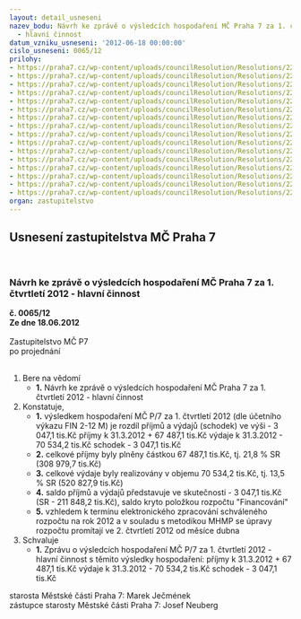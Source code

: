 ```yaml
---
layout: detail_usneseni
nazev_bodu: Návrh ke zprávě o výsledcích hospodaření MČ Praha 7 za 1. čtvrtletí 2012
  - hlavní činnost
datum_vzniku_usneseni: '2012-06-18 00:00:00'
cislo_usneseni: 0065/12
prilohy:
- https://praha7.cz/wp-content/uploads/councilResolution/Resolutions/22129/3-12-p1_1q2012duvodovazpr%c3%a1va.doc
- https://praha7.cz/wp-content/uploads/councilResolution/Resolutions/22129/3-12-p2_fondy1q2012.doc
- https://praha7.cz/wp-content/uploads/councilResolution/Resolutions/22129/3-12-p3_cerpani_kap_vydaju_1_q__2012_ra.doc
- https://praha7.cz/wp-content/uploads/councilResolution/Resolutions/22129/3-12-p4_v%c3%bdsledky_hospoda%c5%99en%c3%ad_po_za_1__%c4%8dtvrtlet%c3%ad_2012.doc
- https://praha7.cz/wp-content/uploads/councilResolution/Resolutions/22129/3-12-p5_rozbor_po_mimo_%c5%a1kol_za_1__%c4%8dtvrtlet%c3%ad_2012_ra.doc
- https://praha7.cz/wp-content/uploads/councilResolution/Resolutions/22129/3-12-p6_rozbor_po_-_%c5%a1koly_za_1__%c4%8dtvrtlet%c3%ad_2012__ra.doc
- https://praha7.cz/wp-content/uploads/councilResolution/Resolutions/22129/3-12-p7_bilanceb%c5%99ezen2012ra.xls
- https://praha7.cz/wp-content/uploads/councilResolution/Resolutions/22129/3-12-p8_v%c3%bddajeb%c5%99ezen2012.xls
- https://praha7.cz/wp-content/uploads/councilResolution/Resolutions/22129/3-12-p9_p%c5%99%c3%adjmyb%c5%99ezen2012.xls
- https://praha7.cz/wp-content/uploads/councilResolution/Resolutions/22129/3-12-p10_kapital_vydaje_inv_1.%c4%8dtvrtl._2012_ra.xls
- https://praha7.cz/wp-content/uploads/councilResolution/Resolutions/22129/3-12-p11_kt_oif_-_%c4%8derp%c3%a1n%c3%ad_kapit%c3%a1lov%c3%bdch_v%c3%bddaj%c5%af_za_1__q_2012.xls
- https://praha7.cz/wp-content/uploads/councilResolution/Resolutions/22129/3-12-p12_rozbory_po_m%c5%a1_z%c5%a1_i_q_2012.doc
- https://praha7.cz/wp-content/uploads/councilResolution/Resolutions/22129/3-12-p13_po_kc_vltavska_1q_2012.pdf
- https://praha7.cz/wp-content/uploads/councilResolution/Resolutions/22129/3-12-p14_po_pc_1q2012.pdf
- https://praha7.cz/wp-content/uploads/councilResolution/Resolutions/22129/3-12-p15_po_saz_1q_2012.pdf
- https://praha7.cz/wp-content/uploads/councilResolution/Resolutions/22129/3-12-u_rmc_388.doc
organ: zastupitelstvo
---
```

<div id="ucUsn_pList" class="usn">
	<span><h2>Usnesení zastupitelstva MČ Praha 7 </h2>
<br></span><div class="standBody">
<span><h3>Návrh ke zprávě o výsledcích hospodaření MČ Praha 7 za 1. čtvrtletí 2012 - hlavní činnost</h3></span><div class="center">
		<strong>č. 0065/12</strong><br>
	</div>
<div class="center">
		<strong>Ze dne 18.06.2012</strong><br><br>
	</div>Zastupitelstvo MČ P7<br> po projednání<br><br><ol>
<li>Bere na vědomí<ul><li>
<strong>1.</strong> Návrh ke zprávě o výsledcích hospodaření MČ Praha 7 za 1. čtvrtletí 2012 - hlavní činnost</li></ul>
</li>
<li>Konstatuje,<ul>
<li>
<strong>1.</strong> výsledkem hospodaření MČ P/7 za 1. čtvrtletí 2012 (dle účetního výkazu FIN 2-12 M) je rozdíl příjmů a výdajů (schodek) ve výši                -  3 047,1 tis.Kč příjmy k 31.3.2012   	+    67 487,1 tis.Kč výdaje k 31.3.2012  	-    70 534,2 tis.Kč schodek 	                       -      3 047,1 tis.Kč</li>
<li>
<strong>2.</strong> celkové příjmy byly plněny částkou 67 487,1 tis.Kč, tj. 21,8 % SR (308 979,7 tis.Kč)</li>
<li>
<strong>3.</strong> celkové výdaje byly realizovány v objemu 70 534,2 tis.Kč, tj. 13,5 % SR (520 827,9 tis.Kč)</li>
<li>
<strong>4.</strong> saldo příjmů a výdajů  představuje ve skutečnosti  -  3 047,1 tis.Kč (SR - 211 848,2 tis.Kč), saldo kryto položkou rozpočtu "Financování"</li>
<li>
<strong>5.</strong> vzhledem  k  termínu elektronického zpracování schváleného rozpočtu na rok 2012 a v souladu s  metodikou  MHMP se úpravy rozpočtu promítají ve 2. čtvrtletí 2012 od měsíce dubna      </li>
</ul>
</li>
<li>Schvaluje<ul><li>
<strong>1.</strong> Zprávu o výsledcích hospodaření MČ P/7 za 1. čtvrtletí 2012 - hlavní činnost s těmito výsledky hospodaření:  příjmy k 31.3.2012   	+    67 487,1 tis.Kč výdaje k 31.3.2012  	-    70 534,2 tis.Kč schodek 	                       -      3 047,1 tis.Kč</li></ul>
</li>
</ol>starosta Městské části Praha 7: Marek Ječmének<br>zástupce starosty Městské části Praha 7: Josef Neuberg
</div>
</div>